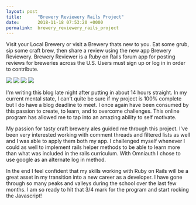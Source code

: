 ```yaml
---
layout: post
title:      "Brewery Reviewery Rails Project"
date:       2018-11-18 07:53:20 +0000
permalink:  brewery_reviewery_rails_project
---
```



Visit your Local Brewery or visit a Brewery thats new to you. Eat some grub, sip some craft brew, then share a review using the new app Brewery Reviewery. Brewery Reviewer is a Ruby on Rails forum app for posting reviews for breweries across the U.S. Users must sign up or log in in order to contribute.

![](https://media.giphy.com/media/V6vYGxjArFFde/giphy.gif) ![](https://media.giphy.com/media/V6vYGxjArFFde/giphy.gif) ![](https://media.giphy.com/media/V6vYGxjArFFde/giphy.gif) ![](https://media.giphy.com/media/V6vYGxjArFFde/giphy.gif)

I'm writing this blog late night after putting in about 14 hours straight. In my current mental state, I can't quite be sure if my project is 100% complete but I do have a blog deadline to meet. I once again have been consumed by this passion to create, to learn, and to overcome challenges. This online program has allowed me to tap into an amazing ability to self motivate.

My passion for tasty craft brewery ales guided me through this project. I've been very interested working with comment threads and filtered lists as well and I was able to apply them both my app. I challenged myself whenever I could as well to implement rails helper methods to be able to learn more than what was included in the rails curriculum. With Omniauth I chose to use google as an alternate log in method. 

In the end I feel confident that my skills working with Ruby on Rails will be a great asset in my transition into a new career as a developer. I have gone through so many peaks and valleys during the school over the last few months. I am so ready to hit that 3/4 mark for the program and start rocking the Javascript! 
